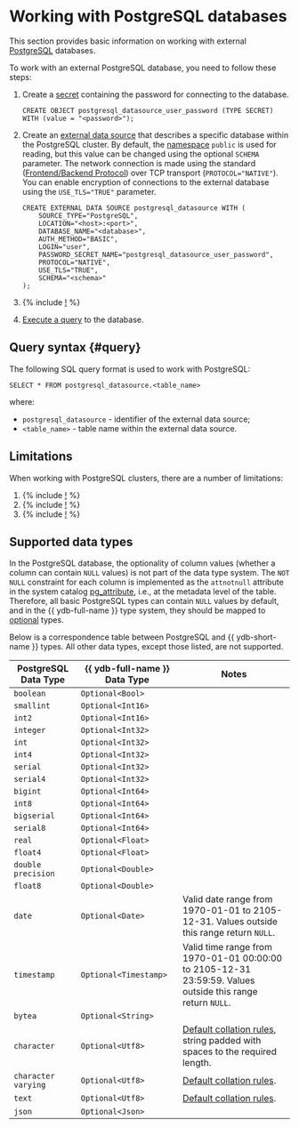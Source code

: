 # Working with PostgreSQL databases

This section provides basic information on working with external [PostgreSQL](http://postgresql.org) databases.

To work with an external PostgreSQL database, you need to follow these steps:

1. Create a [secret](../datamodel/secrets.md) containing the password for connecting to the database.

    ```yql
    CREATE OBJECT postgresql_datasource_user_password (TYPE SECRET) WITH (value = "<password>");
    ```

2. Create an [external data source](../datamodel/external_data_source.md) that describes a specific database within the PostgreSQL cluster. By default, the [namespace](https://www.postgresql.org/docs/current/catalog-pg-namespace.html) `public` is used for reading, but this value can be changed using the optional `SCHEMA` parameter. The network connection is made using the standard ([Frontend/Backend Protocol](https://www.postgresql.org/docs/current/protocol.html)) over TCP transport (`PROTOCOL="NATIVE"`). You can enable encryption of connections to the external database using the `USE_TLS="TRUE"` parameter.

    ```yql
    CREATE EXTERNAL DATA SOURCE postgresql_datasource WITH (
        SOURCE_TYPE="PostgreSQL",
        LOCATION="<host>:<port>",
        DATABASE_NAME="<database>",
        AUTH_METHOD="BASIC",
        LOGIN="user",
        PASSWORD_SECRET_NAME="postgresql_datasource_user_password",
        PROTOCOL="NATIVE",
        USE_TLS="TRUE",
        SCHEMA="<schema>"
    );
    ```

3. {% include [!](_includes/connector_deployment.md) %}
4. [Execute a query](#query) to the database.

## Query syntax {#query}

The following SQL query format is used to work with PostgreSQL:

```yql
SELECT * FROM postgresql_datasource.<table_name>
```

where:

- `postgresql_datasource` - identifier of the external data source;
- `<table_name>` - table name within the external data source.

## Limitations

When working with PostgreSQL clusters, there are a number of limitations:

1. {% include [!](_includes/supported_requests.md) %}
1. {% include [!](_includes/datetime_limits.md) %}
1. {% include [!](_includes/predicate_pushdown.md) %}

## Supported data types

In the PostgreSQL database, the optionality of column values (whether a column can contain `NULL` values) is not part of the data type system. The `NOT NULL` constraint for each column is implemented as the `attnotnull` attribute in the system catalog [pg_attribute](https://www.postgresql.org/docs/current/catalog-pg-attribute.html), i.e., at the metadata level of the table. Therefore, all basic PostgreSQL types can contain `NULL` values by default, and in the {{ ydb-full-name }} type system, they should be mapped to [optional](../../yql/reference/types/optional.md) types.

Below is a correspondence table between PostgreSQL and {{ ydb-short-name }} types. All other data types, except those listed, are not supported.

| PostgreSQL Data Type | {{ ydb-full-name }} Data Type | Notes |
|---|----|------|
| `boolean` | `Optional<Bool>` ||
| `smallint` | `Optional<Int16>` ||
| `int2` | `Optional<Int16>` ||
| `integer` | `Optional<Int32>` ||
| `int` | `Optional<Int32>` ||
| `int4` | `Optional<Int32>` ||
| `serial` | `Optional<Int32>` ||
| `serial4` | `Optional<Int32>` ||
| `bigint` | `Optional<Int64>` ||
| `int8` | `Optional<Int64>` ||
| `bigserial` | `Optional<Int64>` ||
| `serial8` | `Optional<Int64>` ||
| `real` | `Optional<Float>` ||
| `float4` | `Optional<Float>` ||
| `double precision` | `Optional<Double>` ||
| `float8` | `Optional<Double>` ||
| `date` | `Optional<Date>` | Valid date range from 1970-01-01 to 2105-12-31. Values outside this range return `NULL`. |
| `timestamp` | `Optional<Timestamp>` | Valid time range from 1970-01-01 00:00:00 to 2105-12-31 23:59:59. Values outside this range return `NULL`. |
| `bytea` | `Optional<String>` ||
| `character` | `Optional<Utf8>` | [Default collation rules](https://www.postgresql.org/docs/current/collation.html), string padded with spaces to the required length. |
| `character varying` | `Optional<Utf8>` | [Default collation rules](https://www.postgresql.org/docs/current/collation.html). |
| `text` | `Optional<Utf8>` | [Default collation rules](https://www.postgresql.org/docs/current/collation.html). |
|`json`|`Optional<Json>`||
